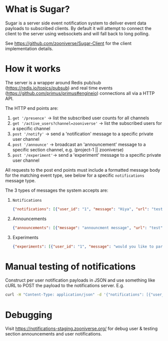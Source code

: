 # What is Sugar?
Sugar is a server side event notification system to deliver event data payloads to subscribed clients. 
By default it will attempt to connect the client to the server using websockets and will fall back to long polling. 

See https://github.com/zooniverse/Sugar-Client for the client implementation details.

# How it works
The server is a wrapper around Redis pub/sub (https://redis.io/topics/pubsub) and real time events (https://github.com/primus/primus#engineio) connections all via a HTTP API.

The HTTP end points are:
1. `get '/presence'` -> list the subscribed user counts for all channels
0. `get '/active_users?channel=zooniverse'` -> list the subscribed users for a specific channel
0. `post '/notify'` -> send a 'notification' message to a specific private user channel
0. `post '/announce'` -> broadcast an 'announcement' message to a specific section channel, e.g. (project-1 || zooniverse)
0. `post '/experiment'`-> send a 'experiment' message to a specific private user channel

All requests to the post end points must include a formatted message body for the matching event type, see below for a specific `notifications` message type.

The 3 types of messages the system accepts are:
1. `Notifications`
    ``` JSON
    {"notifications": [{"user_id": "1", "message": "Hiya", "url": "test", "section": "zooniverse", "delivered": "false"}]}
    ```
0. Announcements
   ``` JSON
   {"announcements": [{"message": "announcment message", "url": "test", "section": "zooniverse", "delivered": "false"}]}
   ```
0. Experiments
   ``` JSON
   {"experiments": [{"user_id": "1", "message": "would you like to participate?", "url": "test", "section": "zooniverse", "delivered": "false"}]}
   ```

# Manual testing of notifications
Construct per user notification payloads in JSON and use something like cURL to POST the payload to the notifications server. 
E.g.
``` bash
curl -H "Content-Type: application/json" -d '{"notifications": [{"user_id": "1", "message": "manual test from curl", "url": "test", "section": "zooniverse", "delivered": "false"}]}' https://basic:auth@notifications-staging.zooniverse.org/notify
```

# Debugging
Visit https://notifications-staging.zooniverse.org/ for debug user & testing section announcements and user notifications.
